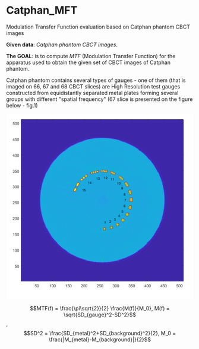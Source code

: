 # Catphan_MFT
Modulation Transfer Function evaluation based on Catphan phantom CBCT images

**Given data**: *Catphan phantom  CBCT images*.

**The GOAL**: is to compute *MTF* (Modulation Transfer Function) for the apparatus used to obtain the given set of CBCT images of Catphan phantom.

Catphan phantom contains several types of gauges - one of them (that is imaged on 66, 67 and 68 CBCT slices) are High Resolution test gauges constructed from equidistantly separated metal plates forming several groups with different "spatial frequency" (67 slice is presented on the figure below - fig.1)

![Alt text](localization_trap_all.png?raw=true "Figure 1 Catphan phantom - CBCT slice #67 (high resolution gauge marked by a red line trapezoid)")

$$MTF(f) = \frac{\pi\sqrt{2}}{2} \frac{M(f)}{M_0}, M(f) = \sqrt{SD_{gauge}^2-SD^2}$$, 
$$SD^2 = \frac{SD_{metal}^2+SD_{background}^2}{2}, M_0 = \frac{|M_{metal}-M_{background}|}{2}$$

